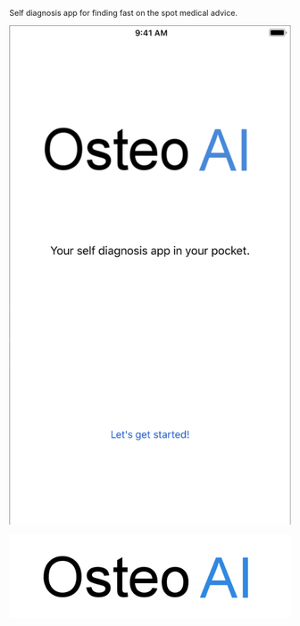 Self diagnosis app for finding fast on the spot medical advice. 

![Screenshot 1](https://raw.githubusercontent.com/Max-McKone/OsteoAI/master/imgs/Screenshot1.png)


![Logo](https://raw.githubusercontent.com/Max-McKone/OsteoAI/master/imgs/OsteoAILogo.png)
